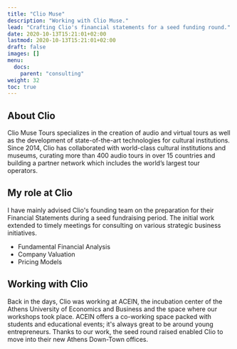 ```yaml
---
title: "Clio Muse"
description: "Working with Clio Muse."
lead: "Crafting Clio's financial statements for a seed funding round."
date: 2020-10-13T15:21:01+02:00
lastmod: 2020-10-13T15:21:01+02:00
draft: false
images: []
menu:
  docs:
    parent: "consulting"
weight: 32
toc: true
---
```


## About Clio

Clio Muse Tours specializes in the creation of audio and virtual tours as well as the development of state-of-the-art technologies for cultural institutions. Since 2014, Clio has collaborated with world-class cultural institutions and museums, curating more than 400 audio tours in over 15 countries and building a partner network which includes the world’s largest tour operators.

## My role at Clio

I have mainly advised Clio's founding team on the preparation for their Financial Statements during a seed fundraising period. The initial work extended to timely meetings for consulting on various strategic business initiatives.

* Fundamental Financial Analysis
* Company Valuation
* Pricing Models

## Working with Clio

Back in the days, Clio was working at ACEIN, the incubation center of the Athens University of Economics and Business and the space where our workshops took place. ACEIN offers a co-working space packed with students and educational events; it's always great to be around young entrepreneurs. Thanks to our work, the seed round raised enabled Clio to move into their new Athens Down-Town offices.
